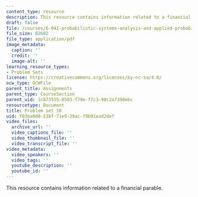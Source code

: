 ```yaml
---
content_type: resource
description: This resource contains information related to a financial parable.
draft: false
file: /courses/6-041-probabilistic-systems-analysis-and-applied-probability-fall-2010/f03ba9d051bf71e939acf9b91ead2def_MIT6_041F10_assn10.pdf
file_size: 82602
file_type: application/pdf
image_metadata:
  caption: ''
  credit: ''
  image-alt: ''
learning_resource_types:
- Problem Sets
license: https://creativecommons.org/licenses/by-nc-sa/4.0/
ocw_type: OCWFile
parent_title: Assignments
parent_type: CourseSection
parent_uid: 1c873555-0503-f79e-f7c3-98c2a7390ebc
resourcetype: Document
title: Problem set 10
uid: f03ba9d0-51bf-71e9-39ac-f9b91ead2def
video_files:
  archive_url: ''
  video_captions_file: ''
  video_thumbnail_file: ''
  video_transcript_file: ''
video_metadata:
  video_speakers: ''
  video_tags: ''
  youtube_description: ''
  youtube_id: ''
---
```

This resource contains information related to a financial parable.